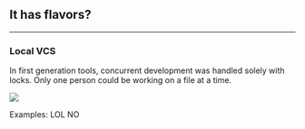 ##  It has flavors?

---
### Local VCS

In first generation tools, concurrent development was handled solely with locks. Only one person could be working on a file at a time.

![](http://git-scm.com/figures/18333fig0101-tn.png)

Examples: LOL NO

